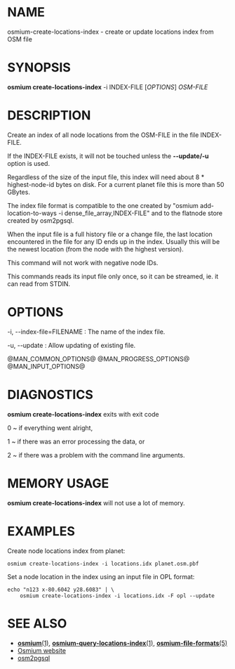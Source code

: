 
# NAME

osmium-create-locations-index - create or update locations index from OSM file


# SYNOPSIS

**osmium create-locations-index** -i INDEX-FILE \[*OPTIONS*\] *OSM-FILE*


# DESCRIPTION

Create an index of all node locations from the OSM-FILE in the file INDEX-FILE.

If the INDEX-FILE exists, it will not be touched unless the **\--update/-u**
option is used.

Regardless of the size of the input file, this index will need about 8 *
highest-node-id bytes on disk. For a current planet file this is more than 50
GBytes.

The index file format is compatible to the one created by
"osmium add-location-to-ways -i dense_file_array,INDEX-FILE" and to the
flatnode store created by osm2pgsql.

When the input file is a full history file or a change file, the last location
encountered in the file for any ID ends up in the index. Usually this will be
the newest location (from the node with the highest version).

This command will not work with negative node IDs.

This commands reads its input file only once, so it can be streamed, ie. it
can read from STDIN.


# OPTIONS

-i, \--index-file=FILENAME
:   The name of the index file.

-u, \--update
:   Allow updating of existing file.

@MAN_COMMON_OPTIONS@
@MAN_PROGRESS_OPTIONS@
@MAN_INPUT_OPTIONS@

# DIAGNOSTICS

**osmium create-locations-index** exits with exit code

0
  ~ if everything went alright,

1
  ~ if there was an error processing the data, or

2
  ~ if there was a problem with the command line arguments.


# MEMORY USAGE

**osmium create-locations-index** will not use a lot of memory.


# EXAMPLES

Create node locations index from planet:

    osmium create-locations-index -i locations.idx planet.osm.pbf

Set a node location in the index using an input file in OPL format:

    echo "n123 x-80.6042 y28.6083" | \
        osmium create-locations-index -i locations.idx -F opl --update


# SEE ALSO

* [**osmium**(1)](osmium.html), [**osmium-query-locations-index**(1)](osmium-query-locations-index.html), [**osmium-file-formats**(5)](osmium-file-formats.html)
* [Osmium website](https://osmcode.org/osmium-tool/)
* [osm2pgsql](https://wiki.openstreetmap.org/wiki/Osm2pgsql)

